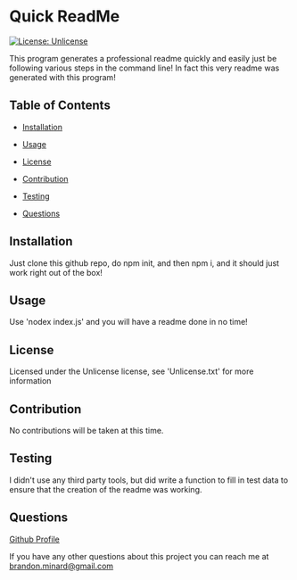 # Quick ReadMe

[![License: Unlicense](https://img.shields.io/badge/license-Unlicense-blue.svg)](http://unlicense.org/)

This program generates a professional readme quickly and easily just be following various steps in the command line! In fact this very readme was generated with this program!

## Table of Contents

* [Installation](#installation)

* [Usage](#usage)

* [License](#license)

* [Contribution](#contribution)

* [Testing](#testing)

* [Questions](#questions)

## Installation

Just clone this github repo, do npm init, and then npm i, and it should just work right out of the box!

## Usage

Use 'nodex index.js' and you will have a readme done in no time!

## License

Licensed under the Unlicense license, see 'Unlicense.txt' for more information

## Contribution

No contributions will be taken at this time.

## Testing

I didn't use any third party tools, but did write a function to fill in test data to ensure that the creation of the readme was working.

## Questions

[Github Profile](https://github.com/BrandonMinard) 

If you have any other questions about this project you can reach me at brandon.minard@gmail.com
